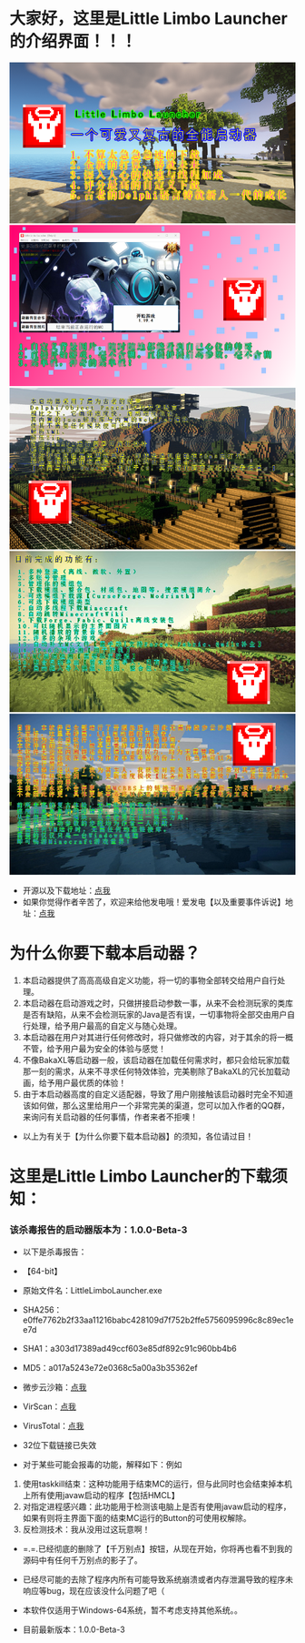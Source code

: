 # 大家好，这里是Little Limbo Launcher的介绍界面！！！

![标题图](标题图.png)
![主界面图](主界面图.png)
![介绍图](介绍图.png)
![功能预览图](功能预览图.png)
![备注图片](备注图片.png)

- 开源以及下载地址：[点我](https://gitcode.net/rechalow/lllauncher)
- 如果你觉得作者辛苦了，欢迎来给他发电哦！爱发电【以及重要事件诉说】地址：[点我](https://afdian.net/a/Rechalow)

# 为什么你要下载本启动器？

1. 本启动器提供了高高高级自定义功能，将一切的事物全部转交给用户自行处理。
2. 本启动器在启动游戏之时，只做拼接启动参数一事，从来不会检测玩家的类库是否有缺陷，从来不会检测玩家的Java是否有误，一切事物将全部交由用户自行处理，给予用户最高的自定义与随心处理。
3. 本启动器在用户对其进行任何修改时，将只做修改的内容，对于其余的将一概不管，给予用户最为安全的体验与感觉！
4. 不像BakaXL等启动器一般，该启动器在加载任何需求时，都只会给玩家加载那一刻的需求，从来不寻求任何特效体验，完美剔除了BakaXL的冗长加载动画，给予用户最优质的体验！
5. 由于本启动器高度的自定义适配器，导致了用户刚接触该启动器时完全不知道该如何做，那么这里给用户一个非常完美的渠道，您可以加入作者的QQ群，来询问有关启动器的任何事情，作者来者不拒噢！
- 以上为有关于【为什么你要下载本启动器】的须知，各位请过目！

# 这里是Little Limbo Launcher的下载须知：

### 该杀毒报告的启动器版本为：1.0.0-Beta-3

- 以下是杀毒报告：
- 【64-bit】
- 原始文件名：LittleLimboLauncher.exe
- SHA256：e0ffe7762b2f33aa11216babc428109d7f752b2ffe5756095996c8c89ec1ee7d
- SHA1：a303d17389ad49ccf603e85df892c91c960bb4b6
- MD5：a017a5243e72e0368c5a00a3b35362ef
- 微步云沙箱：[点我](https://s.threatbook.com/report/file/e0ffe7762b2f33aa11216babc428109d7f752b2ffe5756095996c8c89ec1ee7d)
- VirScan：[点我](https://www.virscan.org/report/e0ffe7762b2f33aa11216babc428109d7f752b2ffe5756095996c8c89ec1ee7d)
- VirusTotal：[点我](https://www.virustotal.com/gui/file/e0ffe7762b2f33aa11216babc428109d7f752b2ffe5756095996c8c89ec1ee7d?nocache=1)

- 32位下载链接已失效

- 对于某些可能会报毒的功能，解释如下：例如
1. 使用taskkill结束：这种功能用于结束MC的运行，但与此同时也会结束掉本机上所有使用javaw启动的程序【包括HMCL】
2. 对指定进程感兴趣：此功能用于检测该电脑上是否有使用javaw启动的程序，如果有则将主界面下面的结束MC运行的Button的可使用权解除。
3. 反检测技术：我从没用过这玩意啊！

- =.=.已经彻底的删除了【千万别点】按钮，从现在开始，你将再也看不到我的源码中有任何千万别点的影子了。
- 已经尽可能的去除了程序内所有可能导致系统崩溃或者内存泄漏导致的程序未响应等bug，现在应该没什么问题了吧（
- 本软件仅适用于Windows-64系统，暂不考虑支持其他系统。。

- 目前最新版本：1.0.0-Beta-3